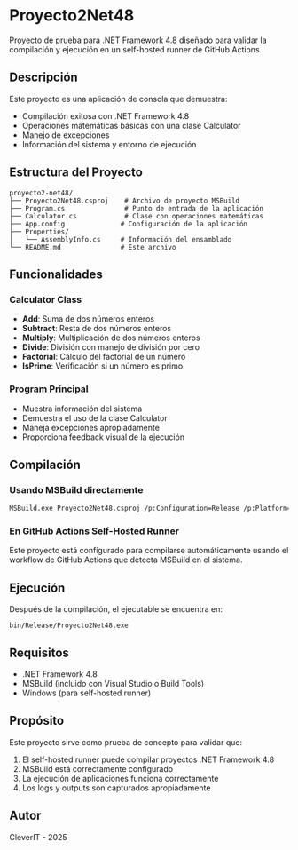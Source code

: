 # Proyecto2Net48

Proyecto de prueba para .NET Framework 4.8 diseñado para validar la compilación y ejecución en un self-hosted runner de GitHub Actions.

## Descripción

Este proyecto es una aplicación de consola que demuestra:
- Compilación exitosa con .NET Framework 4.8
- Operaciones matemáticas básicas con una clase Calculator
- Manejo de excepciones
- Información del sistema y entorno de ejecución

## Estructura del Proyecto

```
proyecto2-net48/
├── Proyecto2Net48.csproj    # Archivo de proyecto MSBuild
├── Program.cs               # Punto de entrada de la aplicación
├── Calculator.cs            # Clase con operaciones matemáticas
├── App.config              # Configuración de la aplicación
├── Properties/
│   └── AssemblyInfo.cs     # Información del ensamblado
└── README.md               # Este archivo
```

## Funcionalidades

### Calculator Class
- **Add**: Suma de dos números enteros
- **Subtract**: Resta de dos números enteros
- **Multiply**: Multiplicación de dos números enteros
- **Divide**: División con manejo de división por cero
- **Factorial**: Cálculo del factorial de un número
- **IsPrime**: Verificación si un número es primo

### Program Principal
- Muestra información del sistema
- Demuestra el uso de la clase Calculator
- Maneja excepciones apropiadamente
- Proporciona feedback visual de la ejecución

## Compilación

### Usando MSBuild directamente
```bash
MSBuild.exe Proyecto2Net48.csproj /p:Configuration=Release /p:Platform=AnyCPU
```

### En GitHub Actions Self-Hosted Runner
Este proyecto está configurado para compilarse automáticamente usando el workflow de GitHub Actions que detecta MSBuild en el sistema.

## Ejecución

Después de la compilación, el ejecutable se encuentra en:
```
bin/Release/Proyecto2Net48.exe
```

## Requisitos

- .NET Framework 4.8
- MSBuild (incluido con Visual Studio o Build Tools)
- Windows (para self-hosted runner)

## Propósito

Este proyecto sirve como prueba de concepto para validar que:
1. El self-hosted runner puede compilar proyectos .NET Framework 4.8
2. MSBuild está correctamente configurado
3. La ejecución de aplicaciones funciona correctamente
4. Los logs y outputs son capturados apropiadamente

## Autor

CleverIT - 2025
